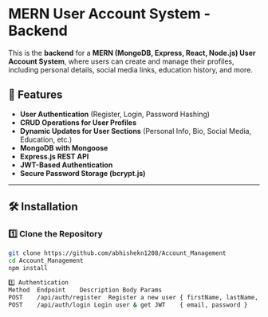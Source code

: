 # MERN User Account System - Backend

This is the **backend** for a **MERN (MongoDB, Express, React, Node.js) User Account System**, where users can create and manage their profiles, including personal details, social media links, education history, and more.

## 🚀 Features
- **User Authentication** (Register, Login, Password Hashing)
- **CRUD Operations for User Profiles**
- **Dynamic Updates for User Sections** (Personal Info, Bio, Social Media, Education, etc.)
- **MongoDB with Mongoose**
- **Express.js REST API**
- **JWT-Based Authentication**
- **Secure Password Storage (bcrypt.js)**

---

## 🛠️ Installation

### 1️⃣ **Clone the Repository**
```sh
git clone https://github.com/abhishekn1208/Account_Management
cd Account_Management
npm install

1️⃣ Authentication
Method	Endpoint	Description	Body Params
POST	/api/auth/register	Register a new user	{ firstName, lastName, email, password }
POST	/api/auth/login	Login user & get JWT	{ email, password }
